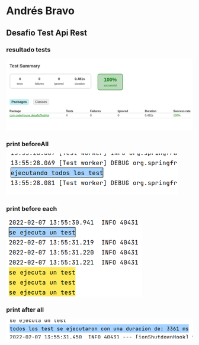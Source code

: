 # Andrés Bravo
## Desafio Test Api Rest
### resultado tests
![](img/TestSummary.png)
### print beforeAll
![](img/beforeAll.png)

### print before each
![](img/beforeEach.png)

### print after all
![](img/afterAll.png)
